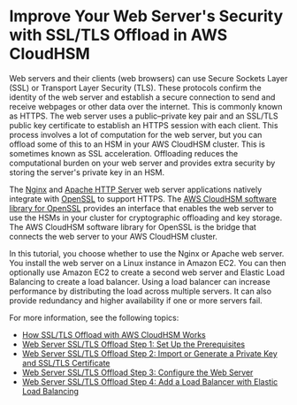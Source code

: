 # Improve Your Web Server's Security with SSL/TLS Offload in AWS CloudHSM<a name="ssl-offload"></a>

Web servers and their clients \(web browsers\) can use Secure Sockets Layer \(SSL\) or Transport Layer Security \(TLS\)\. These protocols confirm the identity of the web server and establish a secure connection to send and receive webpages or other data over the internet\. This is commonly known as HTTPS\. The web server uses a public–private key pair and an SSL/TLS public key certificate to establish an HTTPS session with each client\. This process involves a lot of computation for the web server, but you can offload some of this to an HSM in your AWS CloudHSM cluster\. This is sometimes known as SSL acceleration\. Offloading reduces the computational burden on your web server and provides extra security by storing the server's private key in an HSM\. 

The [Nginx](https://nginx.org/en/) and [Apache HTTP Server](https://httpd.apache.org/) web server applications natively integrate with [OpenSSL](https://www.openssl.org/) to support HTTPS\. The [AWS CloudHSM software library for OpenSSL](openssl-library.md) provides an interface that enables the web server to use the HSMs in your cluster for cryptographic offloading and key storage\. The AWS CloudHSM software library for OpenSSL is the bridge that connects the web server to your AWS CloudHSM cluster\. 

In this tutorial, you choose whether to use the Nginx or Apache web server\. You install the web server on a Linux instance in Amazon EC2\. You can then optionally use Amazon EC2 to create a second web server and Elastic Load Balancing to create a load balancer\. Using a load balancer can increase performance by distributing the load across multiple servers\. It can also provide redundancy and higher availability if one or more servers fail\. 

For more information, see the following topics:


+ [How SSL/TLS Offload with AWS CloudHSM Works](ssl-offload-overview.md)
+ [Web Server SSL/TLS Offload Step 1: Set Up the Prerequisites](ssl-offload-prerequisites.md)
+ [Web Server SSL/TLS Offload Step 2: Import or Generate a Private Key and SSL/TLS Certificate](ssl-offload-import-or-generate-private-key-and-certificate.md)
+ [Web Server SSL/TLS Offload Step 3: Configure the Web Server](ssl-offload-configure-web-server.md)
+ [Web Server SSL/TLS Offload Step 4: Add a Load Balancer with Elastic Load Balancing](ssl-offload-add-load-balancing.md)